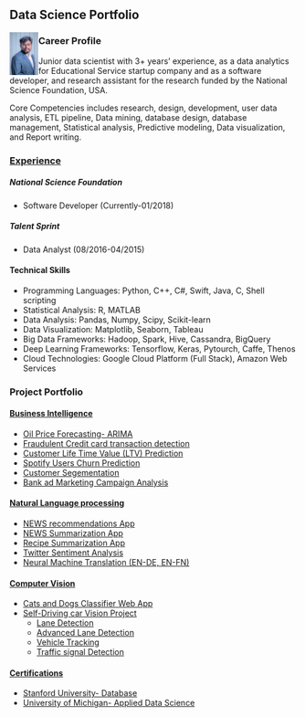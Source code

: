 ## Data Science Portfolio
<img src="./img/vamshi.jpg" alt="vamshi" align= 'left' width="10%">



### Career Profile
Junior data scientist with 3+ years’ experience, as a data analytics for Educational Service startup company and as a software developer, and research assistant for the research funded by the National Science Foundation, USA.

Core Competencies includes research, design, development, user data analysis, ETL pipeline, Data mining, database design, database management, Statistical analysis, Predictive modeling, Data visualization, and Report writing.

### [Experience](https://github.com/vamshigunji183/Data-Science-portfolio/blob/master/Resume/MasterResume_Vamshi.pdf)
##### National Science Foundation
* Software Developer (Currently-01/2018)

##### Talent Sprint
* Data Analyst (08/2016-04/2015)



#### Technical Skills
* Programming Languages: Python, C++, C#, Swift, Java, C, Shell scripting
* Statistical Analysis: R, MATLAB
* Data Analysis: Pandas, Numpy, Scipy, Scikit-learn
* Data Visualization: Matplotlib, Seaborn, Tableau
* Big Data Frameworks: Hadoop, Spark, Hive, Cassandra, BigQuery
* Deep Learning Frameworks: Tensorflow, Keras, Pytourch, Caffe, Thenos
* Cloud Technologies: Google Cloud Platform (Full Stack), Amazon Web Services



### Project Portfolio

#### [Business Intelligence](https://github.com/vamshigunji183/Business-Intelligence-portfolio)

* [Oil Price Forecasting- ARIMA](https://github.com/vamshigunji183/Oil-Price-Prediction-ARIMA)
* [Fraudulent Credit card transaction detection](https://github.com/vamshigunji183/Machine-Learning-Fraudulent-Trasaction-Detection)
* [Customer Life Time Value (LTV) Prediction ](https://github.com/vamshigunji183/Customer-Life-Time-Value-Prediction)
* [Spotify Users Churn Prediction](https://github.com/vamshigunji183/Business-Intelligence-portfolio/tree/master/Spotify-User-Churn-Prediction)
* [Customer Segementation](https://github.com/vamshigunji183/Business-Intelligence-portfolio/tree/master/Identification-Customer-Segment)
* [Bank ad Marketing Campaign Analysis](https://github.com/vamshigunji183/Business-Intelligence-portfolio/tree/master/Bank-Marketing-Campaign-Analysis)


#### [Natural Language processing](https://github.com/vamshigunji183/Data-Science-portfolio/tree/master/Natural%20Language%20Processing)
* [NEWS recommendations App](https://github.com/vamshigunji183/NLP-Portfolio/tree/master/NEWS%20Recommendation)
* [NEWS Summarization App](https://github.com/vamshigunji183/NLP-Portfolio/tree/master/NEWS-Summarization-App)
* [Recipe Summarization App](https://github.com/vamshigunji183/Recipe-Summarizer)
* [Twitter Sentiment Analysis](https://github.com/vamshigunji183/Sentiment-Analysis-Twitter)
* [Neural Machine Translation (EN-DE, EN-FN)](https://github.com/vamshigunji183/Neural-Machine-Translation)

#### [Computer Vision](https://github.com/vamshigunji183/Data-Science-portfolio/tree/master/Computer%20Vision)
* [Cats and Dogs Classifier Web App](https://github.com/vamshigunji183/DL_webapp)
* [Self-Driving car Vision Project]()
  * [Lane Detection](https://github.com/vamshigunji183/LaneDetection)
  * [Advanced Lane Detection](https://github.com/vamshigunji183/Advance-lane-detection)
  * [Vehicle Tracking ](https://github.com/vamshigunji183/Vehicle_detection)
  * [Traffic signal Detection](https://github.com/vamshigunji183/Tracffic-SIgnal-Classification-ConvNet)


#### [Certifications](https://github.com/vamshigunji183/Data-Science-portfolio/tree/master/Certifications)
* [Stanford University- Database](https://github.com/vamshigunji183/Data-Science-portfolio/blob/master/Certifications/Vamshi_Stanford_Certificates_DataBase.pdf)
* [University of Michigan- Applied Data Science](https://github.com/vamshigunji183/Data-Science-portfolio/blob/master/Certifications/Vamshi_UoM_Certificates_Applied%20Data%20Science.pdf)
